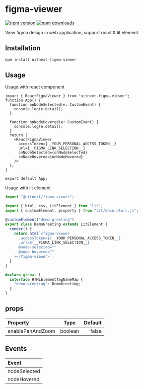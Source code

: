 # figma-viewer
[![npm version](https://img.shields.io/npm/v/uitnext-figma-viewer)](https://npmjs.com/package/uitnext-figma-viewer)
[![npm downloads](https://img.shields.io/npm/dm/uitnext-figma-viewer)](https://npm.chart.dev/uitnext-figma-viewer)

View figma design in web application, support react & lit element.

## Installation

```sh
npm install uitnext-figma-viewer
```

## Usage

Usage with react component

```tsx
import { ReactFigmaViewer } from "uitnext-figma-viewer";
function App() {
  function onNodeSelected(e: CustomEvent) {
    console.log(e.detail);
  }

  function onNodeHovered(e: CustomEvent) {
    console.log(e.detail);
  }
  return (
    <ReactFigmaViewer
      accessToken={__YOUR_PERSONAL_ACCESS_TOKEN__}
      url={__FIGMA_LINK_SELECTION__}
      onNodeSelected={onNodeSelected}
      onNodeHovered={onNodeHovered}
    />
  );
}

export default App;
```

Usage with lit element

```typescript
import "@uitnext/figma-viewer";

import { html, css, LitElement } from "lit";
import { customElement, property } from "lit/decorators.js";

@customElement("demo-greeting")
export class DemoGreeting extends LitElement {
  render() {
    return html`<figma-viewer
      .accessToken=${__YOUR_PERSONAL_ACCESS_TOKEN__}
      .url=${__FIGMA_LINK_SELECTION__}
      @node-selected=""
      @node-hovered=""
    ></figma-viewer>`;
  }
}

declare global {
  interface HTMLElementTagNameMap {
    "demo-greeting": DemoGreeting;
  }
}
```

## props

| Property | Type | Default |
| :------- | :------: | -------: |
| enablePanAndZoom  | boolean  | false  |

## Events

| Event |
| :------- |
| nodeSelected  |
| nodeHovered  |